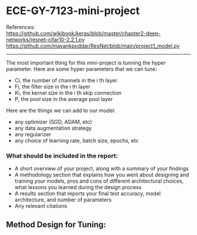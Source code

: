 # ECE-GY-7123-mini-project
References:     
https://github.com/wikibook/keras/blob/master/chapter2-deep-networks/resnet-cifar10-2.2.1.py   
https://github.com/mayankpoddar/ResNet/blob/main/project1_model.py  

-------------------------------------------------------------------------------------------------------------

The most important thing for this mini-project is tunning the hyper parameter. Here are some hyper parameters that we can tune:

- Ci, the number of channels in the i th layer.
- Fi, the filter size in the i th layer
- Ki, the kernel size in the i th skip connection
- P, the pool size in the average pool layer  

Here are the things we can add to our model:

- any optimizer (SGD, ADAM, etc)
-  any data augmentation strategy
-  any regularizer
-  any choice of learning rate, batch size, epochs, etc  

### What should be included in the report:

- A short overview of your project, along with a summary of your findings  
- A methodology section that explains how you went about designing and
  training your models, pros and cons of different architectural choices, what
  lessons you learned during the design process  
- A results section that reports your final test accuracy, model architecture,
  and number of parameters  
- Any relevant citations  

## **Method Design for Tuning:**




